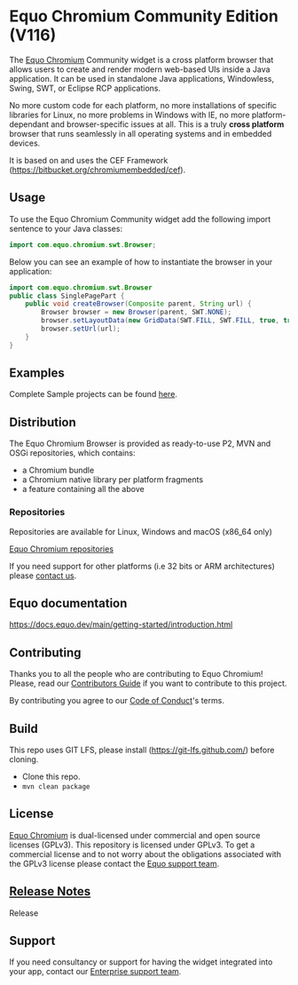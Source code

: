 # Equo Chromium Community Edition (**V116**)

The [Equo Chromium](https://www.equo.dev/chromium) Community widget is a cross platform browser that allows users to create and render modern web-based UIs inside a Java application. It can be used in standalone Java applications, Windowless, Swing, SWT, or Eclipse RCP applications.

No more custom code for each platform, no more installations of specific libraries for Linux, no more problems in Windows with IE, no more platform-dependant and browser-specific issues at all. This is a truly **cross platform** browser that runs seamlessly in all operating systems and in embedded devices.

It is based on and uses the CEF Framework (https://bitbucket.org/chromiumembedded/cef).

## Usage

To use the Equo Chromium Community widget add the following import sentence to your Java classes:


```java
import com.equo.chromium.swt.Browser;
```

Below you can see an example of how to instantiate the browser in your application:

```java
import com.equo.chromium.swt.Browser
public class SinglePagePart {
	public void createBrowser(Composite parent, String url) {
		Browser browser = new Browser(parent, SWT.NONE);
		browser.setLayoutData(new GridData(SWT.FILL, SWT.FILL, true, true));
		browser.setUrl(url);
	}
}
```

## Examples

Complete Sample projects can be found [here](https://github.com/equoplatform/chromium-samples).

## Distribution

The Equo Chromium Browser is provided as ready-to-use P2, MVN and OSGi repositories, which contains:

- a Chromium bundle
- a Chromium native library per platform fragments
- a feature containing all the above

### Repositories

Repositories are available for Linux, Windows and macOS (x86_64 only)

[Equo Chromium repositories](https://dl.equo.dev/chromium-swt-ce/oss/mvn/index.html)

If you need support for other platforms (i.e 32 bits or ARM architectures) please [contact us](https://www.equo.dev/request-a-demo).

## Equo documentation

https://docs.equo.dev/main/getting-started/introduction.html

## Contributing

Thanks you to all the people who are contributing to Equo Chromium! Please, read our [Contributors Guide](docs/CONTRIBUTING.md) if you want to contribute to this project.

By contributing you agree to our [Code of Conduct](docs/CODE_OF_CONDUCT.md)'s terms.

## Build

This repo uses GIT LFS, please install (https://git-lfs.github.com/) before cloning.

- Clone this repo.
- `mvn clean package`


## License

[Equo Chromium](https://www.equo.dev/chromium) is dual-licensed under commercial and open source licenses (GPLv3). This repository is licensed under GPLv3. To get a commercial license and to not worry about the obligations associated with the GPLv3 license please contact the [Equo support team](https://www.equo.dev/request-a-demo).

## [Release Notes](https://docs.equo.dev/chromium/ce-116.x/reference/release-notes.html)

Release

## Support

If you need consultancy or support for having the widget integrated into your app, contact our [Enterprise support team](mailto:support@equo.dev).
